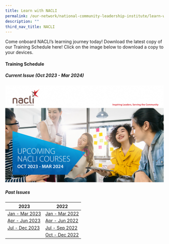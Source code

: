 ```yaml
---
title: Learn with NACLI
permalink: /our-network/national-community-leadership-institute/learn-with-nacli/
description: ""
third_nav_title: NACLI
---
```

Come onboard NACLI’s learning journey today!  Download the latest copy of our Training Schedule here!  Click on the image below to download a copy to your devices.

#### Training Schedule 

##### Current Issue (Oct 2023 - Mar 2024)

[<img src="/images/Our%20Network/NACLI/oct%202023%20-%20mar%202024.png">](/files/Our%20Network/NACLI/Learn%20With%20NACLI/naclicourses-issue9-oct-2023-mar-2024.pdf) 

##### Past Issues

| 2023 |  2022 |   
| ------- |  ------- | 
| [Jan - Mar 2023](/files/Our%20Network/NACLI/Learn%20With%20NACLI/naclicourses-issue6-jan-mar-2023.pdf)| [Jan - Mar 2022](/files/NACLI/02%20Learn%20with%20NACLI/naclicourses-issue2-janmar-2022.pdf)   |  
|  [Apr - Jun 2023](/files/Our%20Network/NACLI/Learn%20With%20NACLI/naclicourses-issue7-apr-jun-2023-v2.pdf) |  [Apr - Jun 2022](/files/NACLI/02%20Learn%20with%20NACLI/naclicourses-issue3-apr-jun-2022.pdf)  |   
| [Jul - Dec 2023](https://file.go.gov.sg/naclicourses-issue8-jul-dec-2023.pdf) |  [Jul - Sep 2022](/files/Our%20Network/NACLI/Learn%20With%20NACLI/naclicourses-issue4-jul-sep-2022%20(1).pdf) | 
| | [Oct - Dec 2022](/files/Our%20Network/NACLI/Learn%20With%20NACLI/naclicourses-issue5-oct-dec-2022.pdf) |